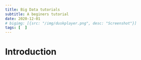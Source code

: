 ```yaml
---
title: Big Data tutorials
subtitle: A beginers tutorial
date: 2020-12-01
# bigimg: [{src: "/img/duskplayer.png", desc: "Screenshot"}]
tags: [  ]
---
```



<!--more-->

# Introduction

<!-- {{< highlight javascript >}}
{{< / highlight >}} -->
<br>